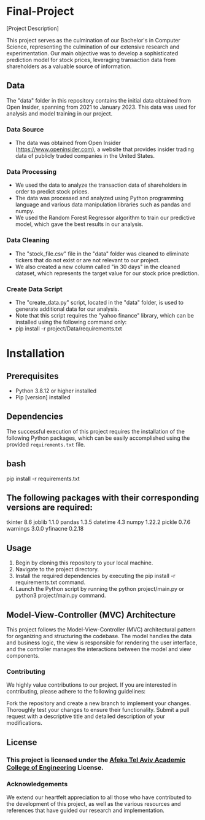 # Final-Project


[Project Description]

This project serves as the culmination of our Bachelor's in Computer Science, representing the culmination of our extensive research and experimentation. Our main objective was to develop a sophisticated prediction model for stock prices, leveraging transaction data from shareholders as a valuable source of information.

## Data

The "data" folder in this repository contains the initial data obtained from Open Insider, spanning from 2021 to January 2023. This data was used for analysis and model training in our project.

### Data Source
- The data was obtained from Open Insider (https://www.openinsider.com), a website that provides insider trading data of publicly traded companies in the United States.

### Data Processing
- We used the data to analyze the transaction data of shareholders in order to predict stock prices.
- The data was processed and analyzed using Python programming language and various data manipulation libraries such as pandas and numpy.
- We used the Random Forest Regressor algorithm to train our predictive model, which gave the best results in our analysis.

### Data Cleaning
- The "stock_file.csv" file in the "data" folder was cleaned to eliminate tickers that do not exist or are not relevant to our project.
- We also created a new column called "in 30 days" in the cleaned dataset, which represents the target value for our stock price prediction.

### Create Data Script
- The "create_data.py" script, located in the "data" folder, is used to generate additional data for our analysis.
- Note that this script requires the "yahoo finance" library, which can be installed using the following command only:
- pip install -r project/Data/requirements.txt

# Installation

## Prerequisites
- Python 3.8.12 or higher installed
- Pip [version] installed

## Dependencies
The successful execution of this project requires the installation of the following Python packages, which can be easily accomplished using the provided `requirements.txt` file.

## bash
pip install -r requirements.txt

## The following packages with their corresponding versions are required:

tkinter 8.6
joblib 1.1.0
pandas 1.3.5
datetime 4.3
numpy 1.22.2
pickle 0.7.6
warnings 3.0.0
yfinacne 0.2.18

## Usage

1. Begin by cloning this repository to your local machine.
2. Navigate to the project directory.
3. Install the required dependencies by executing the pip install -r requirements.txt command.
4. Launch the Python script by running the python project/main.py or python3 project/main.py command.

## Model-View-Controller (MVC) Architecture

This project follows the Model-View-Controller (MVC) architectural pattern for organizing and structuring the codebase. The model handles the data and business logic, the view is responsible for rendering the user interface, and the controller manages the interactions between the model and view components.
### Contributing

We highly value contributions to our project. If you are interested in contributing, please adhere to the following guidelines:

 Fork the repository and create a new branch to implement your changes.
Thoroughly test your changes to ensure their functionality.
 Submit a pull request with a descriptive title and detailed description of your modifications.
## License

### This project is licensed under the [Afeka Tel Aviv Academic College of Engineering](https://en.wikipedia.org/wiki/Afeka_College_of_Engineering) License.


### Acknowledgements

We extend our heartfelt appreciation to all those who have contributed to the development of this project, as well as the various resources and references that have guided our research and implementation.
